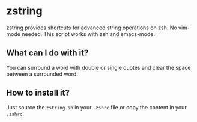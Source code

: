 # zstring
zstring provides shortcuts for advanced string operations on zsh.
No vim-mode needed. This script works with zsh and emacs-mode.

## What can I do with it?
You can surround a word with double or single quotes and clear the space
between a surrounded word.

## How to install it?
Just source the `zstring.sh` in your `.zshrc` file or copy the content
in your `.zshrc`.


